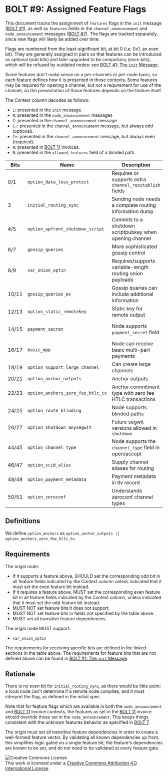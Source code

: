 # BOLT #9: Assigned Feature Flags

This document tracks the assignment of `features` flags in the `init` message ([BOLT #1](01-messaging.md)), as well as `features` fields in the `channel_announcement` and `node_announcement` messages ([BOLT #7](07-routing-gossip.md)).  The flags are tracked separately, since new flags will likely be added over time.

Flags are numbered from the least-significant bit, at bit 0 (i.e. 0x1, an _even_ bit). They are generally assigned in pairs so that features can be introduced as optional (_odd_ bits) and later upgraded to be compulsory (_even_ bits), which will be refused by outdated nodes: see [BOLT #1: The `init` Message](01-messaging.md#the-init-message).

Some features don't make sense on a per-channels or per-node basis, so each feature defines how it is presented in those contexts.  Some features may be required for opening a channel, but not a requirement for use of the channel, so the presentation of those features depends on the feature itself.

The Context column decodes as follows:

* `I`: presented in the `init` message.
* `N`: presented in the `node_announcement` messages
* `C`: presented in the `channel_announcement` message.
* `C-`: presented in the `channel_announcement` message, but always odd (optional).
* `C+`: presented in the `channel_announcement` message, but always even (required).
* `9`: presented in [BOLT 11](11-payment-encoding.md) invoices.
* `B`: presented in the `allowed_features` field of a blinded path.

| Bits  | Name                              | Description                                               | Context  | Dependencies              | Link                                                                  |
|-------|-----------------------------------|-----------------------------------------------------------|----------|---------------------------|-----------------------------------------------------------------------|
| 0/1   | `option_data_loss_protect`        | Requires or supports extra `channel_reestablish` fields   | IN       |                           | [BOLT #2][bolt02-retransmit]                                          |
| 3     | `initial_routing_sync`            | Sending node needs a complete routing information dump    | I        |                           | [BOLT #7][bolt07-sync]                                                |
| 4/5   | `option_upfront_shutdown_script`  | Commits to a shutdown scriptpubkey when opening channel   | IN       |                           | [BOLT #2][bolt02-open]                                                |
| 6/7   | `gossip_queries`                  | More sophisticated gossip control                         | IN       |                           | [BOLT #7][bolt07-query]                                               |
| 8/9   | `var_onion_optin`                 | Requires/supports variable-length routing onion payloads  | IN9      |                           | [Routing Onion Specification][bolt04]                                 |
| 10/11 | `gossip_queries_ex`               | Gossip queries can include additional information         | IN       | `gossip_queries`          | [BOLT #7][bolt07-query]                                               |
| 12/13 | `option_static_remotekey`         | Static key for remote output                              | IN       |                           | [BOLT #3](03-transactions.md)                                         |
| 14/15 | `payment_secret`                  | Node supports `payment_secret` field                      | IN9      | `var_onion_optin`         | [Routing Onion Specification][bolt04]                                 |
| 16/17 | `basic_mpp`                       | Node can receive basic multi-part payments                | IN9      | `payment_secret`          | [BOLT #4][bolt04-mpp]                                                 |
| 18/19 | `option_support_large_channel`    | Can create large channels                                 | IN       |                           | [BOLT #2](02-peer-protocol.md#the-open_channel-message)               |
| 20/21 | `option_anchor_outputs`           | Anchor outputs                                            | IN       | `option_static_remotekey` | [BOLT #3](03-transactions.md)                                         |
| 22/23 | `option_anchors_zero_fee_htlc_tx` | Anchor commitment type with zero fee HTLC transactions    | IN       | `option_static_remotekey` | [BOLT #3][bolt03-htlc-tx], [lightning-dev][ml-sighash-single-harmful] |
| 24/25 | `option_route_blinding`           | Node supports blinded paths                               | IN9      | `var_onion_optin`         | [BOLT #4](bolt04-route-blinding)                                      |
| 26/27 | `option_shutdown_anysegwit`       | Future segwit versions allowed in `shutdown`              | IN       |                           | [BOLT #2][bolt02-shutdown]                                            |
| 44/45 | `option_channel_type`             | Node supports the `channel_type` field in open/accept     | IN       |                           | [BOLT #2](02-peer-protocol.md#the-open_channel-message)               |
| 46/47 | `option_scid_alias`               | Supply channel aliases for routing                        | IN       |                           | [BOLT #2][bolt02-channel-ready]                                       |
| 48/49 | `option_payment_metadata`         | Payment metadata in tlv record                            | 9        |                           | [BOLT #11](11-payment-encoding.md#tagged-fields)                      |
| 50/51 | `option_zeroconf`                 | Understands zeroconf channel types                        | IN       | `option_scid_alias`       | [BOLT #2][bolt02-channel-ready]                                       |

## Definitions

We define `option_anchors` as `option_anchor_outputs || option_anchors_zero_fee_htlc_tx`.

## Requirements

The origin node:
  * If it supports a feature above, SHOULD set the corresponding odd bit in all feature fields indicated by the Context column unless
	indicated that it must set the even feature bit instead.
  * If it requires a feature above, MUST set the corresponding even feature bit in all feature fields indicated by the Context column, unless indicated that it must set the odd feature bit instead.
  * MUST NOT set feature bits it does not support.
  * MUST NOT set feature bits in fields not specified by the table above.
  * MUST set all transitive feature dependencies.

The origin node MUST support:
  * `var_onion_optin`

The requirements for receiving specific bits are defined in the linked sections in the table above.
The requirements for feature bits that are not defined above can be found in [BOLT #1: The `init` Message](01-messaging.md#the-init-message).

## Rationale

There is no _even_ bit for `initial_routing_sync`, as there would be little point: a local node can't determine if a remote node complies, and it must interpret the flag, as defined in the initial spec.

Note that for feature flags which are available in both the `node_announcement` and [BOLT 11](11-payment-encoding.md) invoice contexts, the features as set in the [BOLT 11](11-payment-encoding.md) invoice should override those set in the `node_announcement`. This keeps things consistent with the unknown features behavior as specified in [BOLT 7](07-routing-gossip.md#the-node_announcement-message).

The origin must set all transitive feature dependencies in order to create a well-formed feature vector. By validating all known dependencies up front, this simplifies logic gated on a single feature bit; the feature's dependencies are known to be set, and do not need to be validated at every feature gate.

![Creative Commons License](https://i.creativecommons.org/l/by/4.0/88x31.png "License CC-BY")
<br>
This work is licensed under a [Creative Commons Attribution 4.0 International License](http://creativecommons.org/licenses/by/4.0/).

[bolt02-retransmit]: 02-peer-protocol.md#message-retransmission
[bolt02-open]: 02-peer-protocol.md#the-open_channel-message
[bolt03-htlc-tx]: 03-transactions.md#htlc-timeout-and-htlc-success-transactions
[bolt02-shutdown]: 02-peer-protocol.md#closing-initiation-shutdown
[bolt02-channel-ready]: 02-peer-protocol.md#the-channel_ready-message
[bolt04]: 04-onion-routing.md
[bolt07-sync]: 07-routing-gossip.md#initial-sync
[bolt07-query]: 07-routing-gossip.md#query-messages
[bolt04-mpp]: 04-onion-routing.md#basic-multi-part-payments
[bolt04-route-blinding]: 04-onion-routing.md#route-blinding
[ml-sighash-single-harmful]: https://lists.linuxfoundation.org/pipermail/lightning-dev/2020-September/002796.html
